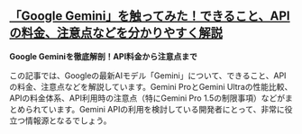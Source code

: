 ## [「Google Gemini」を触ってみた！できること、APIの料金、注意点などを分かりやすく解説](https://zenn.dev/ml_bear/articles/84e92429698177)

**Google Geminiを徹底解剖！API料金から注意点まで**

この記事では、Googleの最新AIモデル「Gemini」について、できること、APIの料金、注意点などを解説しています。Gemini ProとGemini Ultraの性能比較、APIの料金体系、API利用時の注意点（特にGemini Pro 1.5の制限事項）などがまとめられています。Gemini APIの利用を検討している開発者にとって、非常に役立つ情報源となるでしょう。
